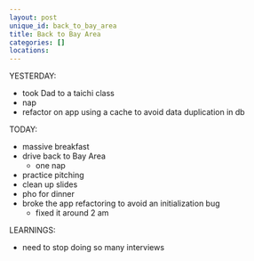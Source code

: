 ```yaml
---
layout: post
unique_id: back_to_bay_area
title: Back to Bay Area
categories: []
locations: 
---
```


YESTERDAY:
* took Dad to a taichi class
* nap
* refactor on app using a cache to avoid data duplication in db

TODAY:
* massive breakfast
* drive back to Bay Area
  * one nap
* practice pitching
* clean up slides
* pho for dinner
* broke the app refactoring to avoid an initialization bug
  * fixed it around 2 am

LEARNINGS:
* need to stop doing so many interviews
